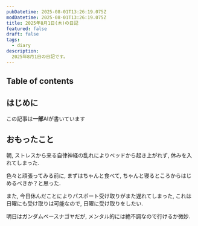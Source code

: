 ```yaml
---
pubDatetime: 2025-08-01T13:26:19.075Z
modDatetime: 2025-08-01T13:26:19.075Z
title: 2025年8月1日(木)の日記
featured: false
draft: false
tags:
  - diary
description:
  2025年8月1日の日記です。
---
```


## Table of contents

## はじめに

この記事は**一部**AIが書いています

## おもったこと

朝, ストレスから来る自律神経の乱れによりベッドから起き上がれず, 休みを入れてしまった.

色々と頑張ってみる前に, まずはちゃんと食べて, ちゃんと寝るところからはじめるべきか？と思った.

また, 今日休んだことによりパスポート受け取りがまた遅れてしまった, これは日曜にも受け取りは可能なので, 日曜に受け取りをしたい.

明日はガンダムベースナゴヤだが, メンタル的には絶不調なので行けるか微妙.

